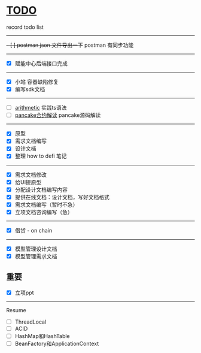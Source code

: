 # [TODO](https://github.com/ISheepp/2023/issues/2)

record todo list

---

~~- [ ] postman json 文件导出一下~~ postman 有同步功能

---

- [x] 赋能中心后端接口完成

---

- [x] 小站 容器缺陷修复
- [x] 编写sdk文档

---

- [ ] [arithmetic](https://github.com/lidangzzz/How-to-run) 实践ts语法
- [ ] [pancake合约解读](https://www.axihe.com/pancake-smart-contracts/masterchef/v1.html) pancake源码解读

---

- [x] 原型
- [x] 需求文档编写
- [x] 设计文档
- [x] 整理 how to defi 笔记

---

- [x] 需求文档修改
- [x] 给UI提原型
- [x] 分配设计文档编写内容
- [x] 提供在线文档：设计文档，写好文档格式
- [x] 需求文档编写（暂时不急）
- [x] 立项文档咨询编写（急）

---

- [x] 借贷 - on chain

---

- [x] 模型管理设计文档
- [x] 模型管理需求文档

## 重要
- [x] 立项ppt

---

Resume

- [ ] ThreadLocal
- [ ] ACID
- [ ] HashMap和HashTable
- [ ] BeanFactory和ApplicationContext